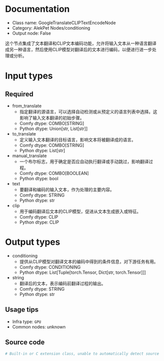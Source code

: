 
# Documentation
- Class name: GoogleTranslateCLIPTextEncodeNode
- Category: AlekPet Nodes/conditioning
- Output node: False

这个节点集成了文本翻译和CLIP文本编码功能，允许将输入文本从一种语言翻译成另一种语言，然后使用CLIP模型对翻译后的文本进行编码，以便进行进一步处理或分析。

# Input types
## Required
- from_translate
    - 指定翻译的源语言，可以选择自动检测或从预定义的语言列表中选择。这影响了输入文本翻译的初始步骤。
    - Comfy dtype: COMBO[STRING]
    - Python dtype: Union[str, List[str]]
- to_translate
    - 定义输入文本翻译的目标语言，影响文本将被翻译成的语言。
    - Comfy dtype: COMBO[STRING]
    - Python dtype: List[str]
- manual_translate
    - 一个布尔标志，用于确定是否应自动执行翻译或手动跳过，影响翻译过程。
    - Comfy dtype: COMBO[BOOLEAN]
    - Python dtype: bool
- text
    - 要翻译和编码的输入文本，作为处理的主要内容。
    - Comfy dtype: STRING
    - Python dtype: str
- clip
    - 用于编码翻译后文本的CLIP模型，促进从文本生成嵌入或特征。
    - Comfy dtype: CLIP
    - Python dtype: CLIP

# Output types
- conditioning
    - 提供从CLIP模型对翻译文本的编码中得到的条件信息，对下游任务有用。
    - Comfy dtype: CONDITIONING
    - Python dtype: List[Tuple[torch.Tensor, Dict[str, torch.Tensor]]]
- string
    - 翻译后的文本，表示编码前翻译过程的输出。
    - Comfy dtype: STRING
    - Python dtype: str


## Usage tips
- Infra type: `GPU`
- Common nodes: unknown


## Source code
```python
# Built-in or C extension class, unable to automatically detect source code
```
